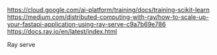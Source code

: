 https://cloud.google.com/ai-platform/training/docs/training-scikit-learn
https://medium.com/distributed-computing-with-ray/how-to-scale-up-your-fastapi-application-using-ray-serve-c9a7b69e786
https://docs.ray.io/en/latest/index.html

Ray serve
